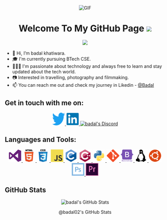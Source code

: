 <p align="center">
 <img src="https://c.tenor.com/qJ5evVs-_uUAAAAC/coding.gif" alt="GIF"/>
 </p>

<h1 align="center">Welcome To My GitHub Page <img src="https://media.giphy.com/media/hvRJCLFzcasrR4ia7z/giphy.gif" width="28"> </h1>

<p align="center">
  <a href="https://github.com/badal02C"><img src="https://readme-typing-svg.herokuapp.com/?lines=Student;Btech+CSE;I+love+technology&center=true&width=380&height=45"></a>
</p>

- 👋 Hi, I’m badal khatiwara.
- 🎓 I'm currently pursuing BTech CSE.
- 🧑🏽‍💻 I'm passionate about technology and always free to learn and stay updated about the tech world.
- 📷 Interested in travelling, photography and filmmaking.
- 📫 You can reach me out and check my journey in Likedin - [@Badal](https://www.linkedin.com/in/badal-khatiwara-6b7866222/) 


## Get in touch with me on: ##

<p align="center">
 <a href="https://twitter.com/Badal21032564" target="_blank">
  <img src="https://raw.githubusercontent.com/devicons/devicon/2ae2a900d2f041da66e950e4d48052658d850630/icons/twitter/twitter-original.svg" alt="badal's Twitter" width="40" height="40" />     
 </a>
  <a href="https://www.linkedin.com/in/badal-khatiwara-6b7866222/" target="_blank">
  <img src="https://github.com/devicons/devicon/blob/master/icons/linkedin/linkedin-original.svg" alt="badal's LinkedIn"  width="40" height="40"/>    
 </a>
 <a href="https://discord.com/users/penguin.in.the.house#8886" target="_blank">
  <img src="https://raw.githubusercontent.com/rahuldkjain/github-profile-readme-generator/master/src/images/icons/Social/discord.svg" alt="badal's Discord"  width="40" height="40"/>
 </a>
  
  </br>

 
 ## Languages and Tools: ##

<p align="center">
    <a href="https://www.visualstudio.com/" target="_blank">
        <img src="https://github.com/devicons/devicon/blob/master/icons/visualstudio/visualstudio-plain.svg" alt="vscode" width="40"
             height="40" /> </a>   
    <a href="https://developer.mozilla.org/en-US/docs/Web/HTML" target="_blank"> <img
            src="https://raw.githubusercontent.com/devicons/devicon/master/icons/html5/html5-original-wordmark.svg"
            alt="HTML" width="40" height="40" /> </a>
    <a href="https://developer.mozilla.org/en-US/docs/Web/CSS" target="_blank"> <img
            src="https://raw.githubusercontent.com/devicons/devicon/master/icons/css3/css3-original-wordmark.svg"
            alt="CSS" width="40" height="40" /> </a>
    <a href="https://developer.mozilla.org/en-US/docs/Web/JavaScript" target="_blank"> <img
            src="https://raw.githubusercontent.com/devicons/devicon/master/icons/javascript/javascript-original.svg"
            alt="JavaScript" width="40" height="40" /> </a>
    <a href="https://www.cprogramming.com/" target="_blank"> <img
            src="https://raw.githubusercontent.com/devicons/devicon/master/icons/c/c-original.svg" alt="C" width="40"
            height="40" /> </a>
    <a href="https://docs.microsoft.com/en-us/cpp/?view=msvc-170" target="_blank"> <img
            src="https://github.com/devicons/devicon/blob/master/icons/cplusplus/cplusplus-original.svg" alt="C++"
            width="40" height="40" /> </a>
    <a href="https://www.python.org" target="_blank"> <img
            src="https://raw.githubusercontent.com/devicons/devicon/master/icons/python/python-original.svg"
            alt="Python" width="40" height="40" /> </a>
    <a href="https://git-scm.com/" target="_blank">
        <img src="https://github.com/devicons/devicon/blob/master/icons/git/git-original.svg" alt="Git" width="40"
            height="40" /> </a>
    <a href="https://getbootstrap.com" target="_blank">
        <img src="https://raw.githubusercontent.com/devicons/devicon/master/icons/bootstrap/bootstrap-plain-wordmark.svg"
            alt="Bootstrap" width="40" height="40" /> </a>
    <a href="https://www.linux.org/" target="_blank">
        <img src="https://github.com/devicons/devicon/blob/master/icons/linux/linux-plain.svg" alt="Linux" width="40"
            height="40" /> </a>
    <a href="https://www.ubuntu.com" target="_blank">
        <img src="https://github.com/devicons/devicon/blob/master/icons/ubuntu/ubuntu-plain.svg" alt="ubuntu" width="40"
            height="40" /> </a>
     <a href="https://www.adobe.com/products/photoshop.html" target="_blank">
        <img src="https://github.com/devicons/devicon/blob/master/icons/photoshop/photoshop-line.svg" alt="PhotoShop" width="40"
            height="40" /> </a>
     <a href="https://www.adobe.com/products/premiere.html" target="_blank">
        <img src="https://github.com/devicons/devicon/blob/master/icons/premierepro/premierepro-original.svg" alt="Premiere Pro" width="40"
            height="40" /> </a>
     
 
 ## GitHub Stats ##

<p align="center">
  <img src="https://github-readme-stats.vercel.app/api/?username=badal02&show_icons=true&title_color=fff&icon_color=79ff97&text_color=9f9f9f&bg_color=151515" alt="badal's GitHub Stats" />
</p>
<p align="center">@badal02's GitHub Stats</p>

<br/>


